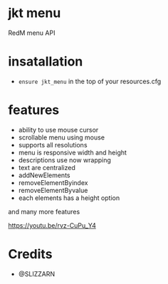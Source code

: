 # jkt menu 

RedM menu API

# insatallation

- `ensure jkt_menu` in the top of your resources.cfg 


# features
- ability to use mouse cursor
- scrollable menu using mouse
- supports all resolutions
- menu is responsive width and height 
- descriptions use now wrapping 
- text are centralized
- addNewElements 
- removeElementByindex
- removeElementByvalue
- each elements has a height option 

and many more features

https://youtu.be/rvz-CuPu_Y4



# Credits

* @SLIZZARN
